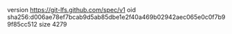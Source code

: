version https://git-lfs.github.com/spec/v1
oid sha256:d006ae78ef7bcab9d5ab85dbe1e2f40a469b02942aec065e0c0f7b99f85cc512
size 4279
